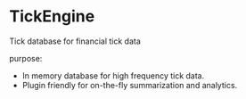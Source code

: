 TickEngine
==========

Tick database for financial tick data

purpose:

- In memory database for high frequency tick data.
- Plugin friendly for on-the-fly summarization and analytics.
